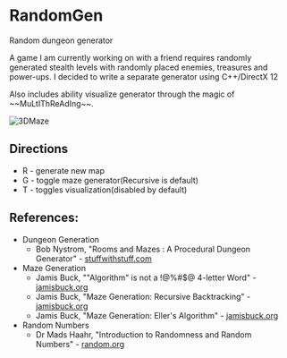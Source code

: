 # RandomGen
Random dungeon generator

A game I am currently working on with a friend requires randomly generated stealth levels with randomly placed enemies, treasures and power-ups.
I decided to write a separate generator using C++/DirectX 12

Also includes ability visualize generator through the magic of \~\~MuLtIThReAdIng\~\~.

![3DMaze](https://github.com/user-attachments/assets/292e50f7-3488-4866-ab68-571d28df65e4)

## Directions
 * R - generate new map
 * G - toggle maze generator(Recursive is default)
 * T - toggles visualization(disabled by default)

## References:
* Dungeon Generation
  * Bob Nystrom, "Rooms and Mazes : A Procedural Dungeon Generator" - [stuffwithstuff.com](http://journal.stuffwithstuff.com/2014/12/21/rooms-and-mazes/)
* Maze Generation
  * Jamis Buck, ""Algorithm" is not a !@%#$@ 4-letter Word" - [jamisbuck.org](http://www.jamisbuck.org/presentations/rubyconf2011/)
  * Jamis Buck, "Maze Generation: Recursive Backtracking" - [jamisbuck.org](http://weblog.jamisbuck.org/2010/12/27/maze-generation-recursive-backtracking)
  * Jamis Buck, "Maze Generation: Eller's Algorithm" - [jamisbuck.org](http://weblog.jamisbuck.org/2010/12/29/maze-generation-eller-s-algorithm.html)
* Random Numbers
  * Dr Mads Haahr, "Introduction to Randomness and Random Numbers" - [random.org](https://www.random.org/randomness/)

